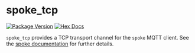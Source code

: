 # spoke_tcp

[![Package Version](https://img.shields.io/hexpm/v/spoke_tcp)](https://hex.pm/packages/spoke_tcp)
[![Hex Docs](https://img.shields.io/badge/hex-docs-ffaff3)](https://hexdocs.pm/spoke_tcp/)

`spoke_tcp` provides a TCP transport channel for the `spoke` MQTT client.
See the [spoke documentation](https://hexdocs.pm/spoke) for further details.

